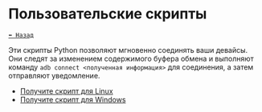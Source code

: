 # Пользовательские скрипты

[`⬅️ Назад`](../readme.ru.md)

Эти скрипты Python позволяют мгновенно соединять ваши девайсы. 
Они следят за изменением содержимого буфера обмена и выполняют команду `adb connect <полученная информация>` для соединения, а затем отправляют уведомление.

- [Получите скрипт для Linux](./linux/readme.ru.md)
- [Получите скрипт для Windows](./windows/readme.ru.md)
